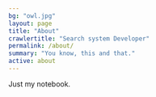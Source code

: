```yaml
---
bg: "owl.jpg"
layout: page
title: "About"
crawlertitle: "Search system Developer"
permalink: /about/
summary: "You know, this and that."
active: about
---
```


Just my notebook.
